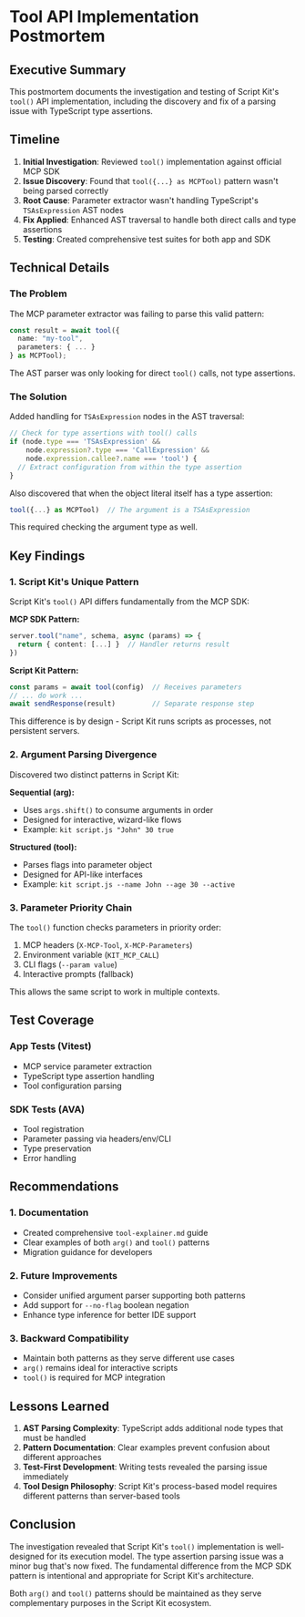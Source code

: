 # Tool API Implementation Postmortem

## Executive Summary

This postmortem documents the investigation and testing of Script Kit's `tool()` API implementation, including the discovery and fix of a parsing issue with TypeScript type assertions.

## Timeline

1. **Initial Investigation**: Reviewed `tool()` implementation against official MCP SDK
2. **Issue Discovery**: Found that `tool({...} as MCPTool)` pattern wasn't being parsed correctly
3. **Root Cause**: Parameter extractor wasn't handling TypeScript's `TSAsExpression` AST nodes
4. **Fix Applied**: Enhanced AST traversal to handle both direct calls and type assertions
5. **Testing**: Created comprehensive test suites for both app and SDK

## Technical Details

### The Problem

The MCP parameter extractor was failing to parse this valid pattern:
```typescript
const result = await tool({
  name: "my-tool",
  parameters: { ... }
} as MCPTool);
```

The AST parser was only looking for direct `tool()` calls, not type assertions.

### The Solution

Added handling for `TSAsExpression` nodes in the AST traversal:
```typescript
// Check for type assertions with tool() calls
if (node.type === 'TSAsExpression' && 
    node.expression?.type === 'CallExpression' && 
    node.expression.callee?.name === 'tool') {
  // Extract configuration from within the type assertion
}
```

Also discovered that when the object literal itself has a type assertion:
```typescript
tool({...} as MCPTool)  // The argument is a TSAsExpression
```

This required checking the argument type as well.

## Key Findings

### 1. Script Kit's Unique Pattern

Script Kit's `tool()` API differs fundamentally from the MCP SDK:

**MCP SDK Pattern:**
```typescript
server.tool("name", schema, async (params) => {
  return { content: [...] }  // Handler returns result
})
```

**Script Kit Pattern:**
```typescript
const params = await tool(config)  // Receives parameters
// ... do work ...
await sendResponse(result)         // Separate response step
```

This difference is by design - Script Kit runs scripts as processes, not persistent servers.

### 2. Argument Parsing Divergence

Discovered two distinct patterns in Script Kit:

**Sequential (arg):**
- Uses `args.shift()` to consume arguments in order
- Designed for interactive, wizard-like flows
- Example: `kit script.js "John" 30 true`

**Structured (tool):**
- Parses flags into parameter object
- Designed for API-like interfaces
- Example: `kit script.js --name John --age 30 --active`

### 3. Parameter Priority Chain

The `tool()` function checks parameters in priority order:
1. MCP headers (`X-MCP-Tool`, `X-MCP-Parameters`)
2. Environment variable (`KIT_MCP_CALL`)
3. CLI flags (`--param value`)
4. Interactive prompts (fallback)

This allows the same script to work in multiple contexts.

## Test Coverage

### App Tests (Vitest)
- MCP service parameter extraction
- TypeScript type assertion handling
- Tool configuration parsing

### SDK Tests (AVA)
- Tool registration
- Parameter passing via headers/env/CLI
- Type preservation
- Error handling

## Recommendations

### 1. Documentation
- Created comprehensive `tool-explainer.md` guide
- Clear examples of both `arg()` and `tool()` patterns
- Migration guidance for developers

### 2. Future Improvements
- Consider unified argument parser supporting both patterns
- Add support for `--no-flag` boolean negation
- Enhance type inference for better IDE support

### 3. Backward Compatibility
- Maintain both patterns as they serve different use cases
- `arg()` remains ideal for interactive scripts
- `tool()` is required for MCP integration

## Lessons Learned

1. **AST Parsing Complexity**: TypeScript adds additional node types that must be handled
2. **Pattern Documentation**: Clear examples prevent confusion about different approaches
3. **Test-First Development**: Writing tests revealed the parsing issue immediately
4. **Tool Design Philosophy**: Script Kit's process-based model requires different patterns than server-based tools

## Conclusion

The investigation revealed that Script Kit's `tool()` implementation is well-designed for its execution model. The type assertion parsing issue was a minor bug that's now fixed. The fundamental difference from the MCP SDK pattern is intentional and appropriate for Script Kit's architecture.

Both `arg()` and `tool()` patterns should be maintained as they serve complementary purposes in the Script Kit ecosystem.